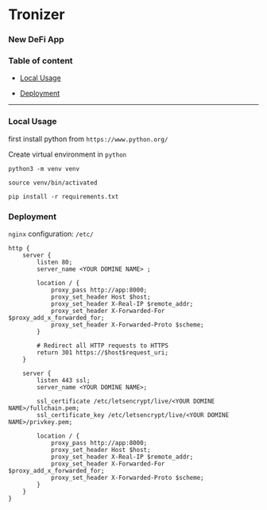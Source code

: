 # Tronizer

### New DeFi App

### Table of content
- [Local Usage](#local-usage)

- [Deployment](#deployment)

-----
<a name="local-usage"/>

### Local Usage
first install python from `https://www.python.org/`

Create virtual environment in `python`

```commandline
python3 -m venv venv
```


```commandline
source venv/bin/activated
```
```commandline
pip install -r requirements.txt
```

<a name="deployment"/>


### Deployment
`nginx` configuration: 
`/etc/`
```nginx
http {
    server {
        listen 80;
        server_name <YOUR DOMINE NAME> ;

        location / {
            proxy_pass http://app:8000;
            proxy_set_header Host $host;
            proxy_set_header X-Real-IP $remote_addr;
            proxy_set_header X-Forwarded-For $proxy_add_x_forwarded_for;
            proxy_set_header X-Forwarded-Proto $scheme;
        }

        # Redirect all HTTP requests to HTTPS
        return 301 https://$host$request_uri;
    }

    server {
        listen 443 ssl;
        server_name <YOUR DOMINE NAME>;

        ssl_certificate /etc/letsencrypt/live/<YOUR DOMINE NAME>/fullchain.pem;
        ssl_certificate_key /etc/letsencrypt/live/<YOUR DOMINE NAME>/privkey.pem;

        location / {
            proxy_pass http://app:8000;
            proxy_set_header Host $host;
            proxy_set_header X-Real-IP $remote_addr;
            proxy_set_header X-Forwarded-For $proxy_add_x_forwarded_for;
            proxy_set_header X-Forwarded-Proto $scheme;
        }
    }
}
```